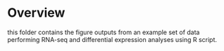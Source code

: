 # Overview
this folder contains the figure outputs from an example set of data performing RNA-seq and differential expression analyses using R script.

